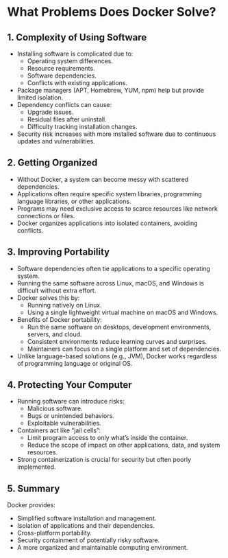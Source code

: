 # What Problems Does Docker Solve?

## 1. Complexity of Using Software
- Installing software is complicated due to:
  - Operating system differences.
  - Resource requirements.
  - Software dependencies.
  - Conflicts with existing applications.
- Package managers (APT, Homebrew, YUM, npm) help but provide limited isolation.
- Dependency conflicts can cause:
  - Upgrade issues.
  - Residual files after uninstall.
  - Difficulty tracking installation changes.
- Security risk increases with more installed software due to continuous updates and vulnerabilities.

## 2. Getting Organized
- Without Docker, a system can become messy with scattered dependencies.
- Applications often require specific system libraries, programming language libraries, or other applications.
- Programs may need exclusive access to scarce resources like network connections or files.
- Docker organizes applications into isolated containers, avoiding conflicts.

## 3. Improving Portability
- Software dependencies often tie applications to a specific operating system.
- Running the same software across Linux, macOS, and Windows is difficult without extra effort.
- Docker solves this by:
  - Running natively on Linux.
  - Using a single lightweight virtual machine on macOS and Windows.
- Benefits of Docker portability:
  - Run the same software on desktops, development environments, servers, and cloud.
  - Consistent environments reduce learning curves and surprises.
  - Maintainers can focus on a single platform and set of dependencies.
- Unlike language-based solutions (e.g., JVM), Docker works regardless of programming language or original OS.

## 4. Protecting Your Computer
- Running software can introduce risks:
  - Malicious software.
  - Bugs or unintended behaviors.
  - Exploitable vulnerabilities.
- Containers act like “jail cells”:
  - Limit program access to only what’s inside the container.
  - Reduce the scope of impact on other applications, data, and system resources.
- Strong containerization is crucial for security but often poorly implemented.

## 5. Summary
Docker provides:
- Simplified software installation and management.
- Isolation of applications and their dependencies.
- Cross-platform portability.
- Security containment of potentially risky software.
- A more organized and maintainable computing environment.

